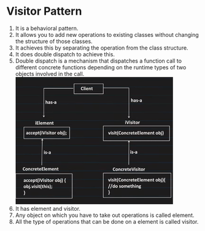 # Visitor Pattern

1. It is a behavioral pattern.
2. It allows you to add new operations to existing classes without changing the structure of those classes.
3. It achieves this by separating the operation from the class structure.
4. It does double dispatch to achieve this.
5. Double dispatch is a mechanism that dispatches a function call to different concrete functions depending on the runtime types of two objects involved in the call.
![Alt text](image-10.png)
6. It has element and visitor.
7. Any object on which you have to take out operations is called element.
8. All the type of operations that can be done on a element is called visitor.